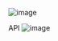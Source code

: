 
![image](https://github.com/user-attachments/assets/78e1b63a-1bb7-4d1a-847a-74ac29928a0a)

API
![image](https://github.com/user-attachments/assets/acf92198-85d9-46d4-8906-eb006806aea7)


